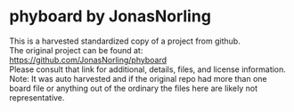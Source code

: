 
# phyboard by JonasNorling  
This is a harvested standardized copy of a project from github.  
The original project can be found at:  
https://github.com/JonasNorling/phyboard  
Please consult that link for additional, details, files, and license information.  
Note: It was auto harvested and if the original repo had more than one board file or anything out of the ordinary the files here are likely not representative.  
    